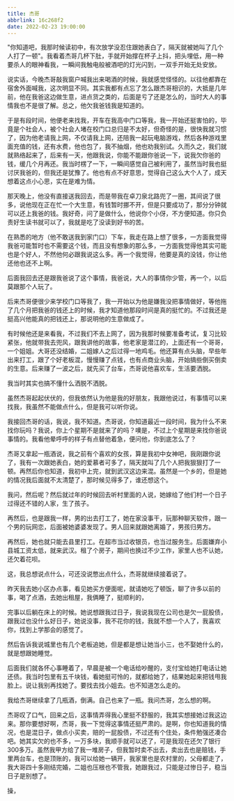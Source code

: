 ```yaml
---
title: 杰哥
abbrlink: 16c268f2
date: 2022-02-23 19:00:00
---
```


"你知道吧，我那时候读初中，有次放学没忍住跟她表白了，隔天就被她叫了几个人打了一顿"。我看着杰哥几杯下肚，手就开始撑在杯子上抖，把头埋低，用一种要杀人的眼神看我，一瞬间我触电般被酒吧的灯光闪到，一双手开始无处安放。

说实话，今晚杰哥敲我窗户喊我出来喝酒的时候，我就感觉怪怪的。以往他都靠在宿舍外面喊我，这次明显不同。其实我都有点忘了怎么跟杰哥相识的，大抵是几年前，他在我爸这边做生意，进点货之类的，后面是亏了还是怎么的，当时大人的事情我也不是很了解。总之，他欠我爸钱我是知道的。

于是有段时间，他便老来找我，开车在我高中门口等我，我一开始还挺害怕的，毕竟是个社会人，被个社会人堵在校门口总归是不太好，但奇怪的是，很快我就习惯了，因为他老请我上网，不仅请我上网，还陪我一起玩电脑游戏，然后各种游戏里面充值的钱，还有水费，他也包了，我不抽烟，他也劝我别试。久而久之，我们就就熟络起来了，后来有一天，他跟我说，你能不能跟你爸说一下，说我欠你爸的钱，缓几个月再还。我当时楞了一下，一瞬间感觉自己被利用了，虽然当时我也挺讨厌我爸的，但我还是犹豫了。他也有点不好意思，觉得自己这么大个人了，成天想着这点小心思，实在是难为情。

那天晚上，他没有直接送我回去，而是带我在卓刀泉北路兜了一圈，其间说了很多，说他现在正在忙一个大生意，有钱暂时挪不开，但是只要成功了，那分分钟就可以还上我爸的钱。我好奇，问了是做什么，他说你个小伢，不方便知道。你只负责好生读书就可以了，我就是吃了没读到好书的苦。

在熟悉的地方（他不敢送我到家门口）下车，我走在路上想了很多，一方面我觉得我爸可能暂时也不需要这个钱，而且没有想象的那么多，一方面我觉得他其实可能也是个好人，不然他何必跟我说这么多。再一个我觉得，他要是真的没钱，你让他还他也还不上啊。

后面我回去还是跟我爸说了这个事情，我爸说，大人的事情你少管，再一个，以后莫跟那个人玩了。

后来杰哥便很少来学校门口等我了，我一开始以为他是嫌我没把事情做好，等他拖了几个月把我爸的钱还上的时候，我才知道他那段时间是真的挺忙的。不过我还是挺高兴他能真的把钱还上，那说明他的生意做成了。

有时候他还是来看我，不过我们不去上网了，因为我那时候要准备考试，复习比较紧张，他就带我去兜风，跟我讲他的故事，他老家是潜江的，上面还有一个哥哥，一个姐姐。大哥还没结婚，二姐嫁人之后过得一地鸡毛。他还算有点头脑，早些年出来打工，跟了个好老板混，慢慢赚了点钱，也有点商业头脑，开始搞些倒买倒卖的生意。后来赚了一波之后，就先买了台车，杰哥说他喜欢车，生活要洒脱。

我当时其实也搞不懂什么洒脱不洒脱。

虽然杰哥起起伏伏的，但我依然认为他是我的好朋友，我跟他说过，有事情可以来找我，我虽然不能做点什么，但是我可以听你说。

我接回杰哥的话，我说，我不知道。杰哥说，你知道最近一段时间，我为什么不来找你玩吗？我说，你上个星期不是就来了的吗？噢是，不过上个星期是来找你爸说事情的。我看他晕呼呼的样子有点替他着急，便问他，你到底怎么了？

杰哥又拿起一瓶酒说，我之前有个喜欢的女孩，算是我初中女神吧，我刚跟你说了，我有一次跟她表白，她的爱慕者可多了，隔天就叫了几个人把我狠狠打了一顿。再然后你也知道，我初中上完，就到武汉这边来混。虽然是一个乡的，但是她的情况我后面就不太清楚了，那时候见得多了，谁还想这个。

我问，然后呢？然后就过年的时候回去听村里面的人说，她嫁给了他们村一个日子过得还不错的人家，生了孩子。

再然后，也是跟我一样，男的出去打工了，她在家没事干，玩那种聊天软件，跟一个男的玩网恋，后面被她婆婆发现了。男人回来就跟她离婚了，男孩归男方。

再然后，她也就只能去县里打工。在超市当过收银员，也当过服务生。后面嫌弃小县城工资太低，就来武汉。租了个房子，期间也换过不少工作，家里人也不认她，还欠着花呗。

这，我总想说点什么，可还没说憋出点什么，杰哥就继续接着说了。

昨天我去她小区办点事，看见她买方便面呢，就请她吃了顿饭，聊了许多以前的事，喝了点酒，去她出租屋，我俩睡了，挺顺利的，

完事以后躺在床上的时候。她说想跟我过日子，我说我现在公司也是欠一屁股债，跟我过也没什么好日子，她说没事，我不花你的钱，我就不想一个人了，我喜欢你，找到上学那会的感觉了。

然后告诉我说城里也有几个老板追她，但是都是想让她当小三，也不娶她什么的，就是想跟她睡觉。

后面我们就各怀心事睡着了，早晨是被一个电话给吵醒的，支付宝给她打电话让她还债。我当时包里有五千块钱，看她挺可怜的，就都给她了，结果她起来把钱甩我脸上。说让我别再找她了。要找去找小姐去。也不知道怎么走的。

我给杰哥继续拿了几瓶酒，倒满。自己也来了一瓶。我问杰哥，怎么想的啊。

杰哥叹了口气，回来之后，这事情弄得我心里挺不舒服的，我其实想接她过我这边来。那你要想好啊，杰哥，我一下觉得这事情还挺严肃的。是啊，你也知道我的情况，也是混日子，做点小买卖，赔的一屁股债，不过还有个住处，条件勉强还凑合吧。她其实欠的也不多，一万多块，我顺手就可以还了，可是我现在还欠了银行300多万。虽然我甲方给了我一堆房子，但我暂时卖不出去，卖出去也是赔钱，手里两台车，也是顶账的，我可以给她一辆开，我家里也是农村里的，父母都走了，我大哥四十多刚结完婚，二姐也压根也不管我，她跟我过，只能是过惨日子，稳当日子是别想了。

操，
